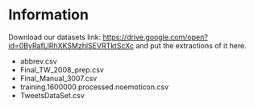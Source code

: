 # Information

Download our datasets link: https://drive.google.com/open?id=0ByRafLlRhXKSMzhlSEVRTktScXc and put the extractions of it here. 
- abbrev.csv
- Final_TW_2008_prep.csv
- Final_Manual_3007.csv
- training.1600000.processed.noemoticon.csv
- TweetsDataSet.csv

